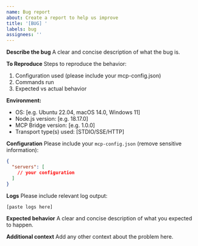 ```yaml
---
name: Bug report
about: Create a report to help us improve
title: '[BUG] '
labels: bug
assignees: ''
---
```


**Describe the bug**
A clear and concise description of what the bug is.

**To Reproduce**
Steps to reproduce the behavior:
1. Configuration used (please include your mcp-config.json)
2. Commands run
3. Expected vs actual behavior

**Environment:**
- OS: [e.g. Ubuntu 22.04, macOS 14.0, Windows 11]
- Node.js version: [e.g. 18.17.0]
- MCP Bridge version: [e.g. 1.0.0]
- Transport type(s) used: [STDIO/SSE/HTTP]

**Configuration**
Please include your `mcp-config.json` (remove sensitive information):
```json
{
  "servers": [
    // your configuration
  ]
}
```

**Logs**
Please include relevant log output:
```
[paste logs here]
```

**Expected behavior**
A clear and concise description of what you expected to happen.

**Additional context**
Add any other context about the problem here.
